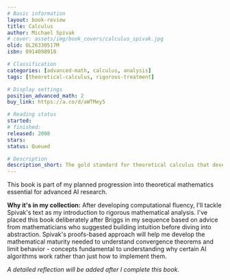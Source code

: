 ```yaml
---
# Basic information
layout: book-review
title: Calculus
author: Michael Spivak
# cover: assets/img/book_covers/calculus_spivak.jpg
olid: OL26330517M
isbn: 0914098918

# Classification
categories: [advanced-math, calculus, analysis]
tags: [theoretical-calculus, rigorous-treatment]

# Display settings
position_advanced_math: 2
buy_link: https://a.co/d/aWTMey5

# Reading status
started:
# finished:
released: 2008
stars:
status: Queued

# Description
description_short: The gold standard for theoretical calculus that develops the deep understanding necessary for advanced analysis.
---
```


This book is part of my planned progression into theoretical mathematics essential for advanced AI research.

**Why it's in my collection:** After developing computational fluency, I'll tackle Spivak's text as my introduction to rigorous mathematical analysis. I've placed this book deliberately after Briggs in my sequence based on advice from mathematicians who suggested building intuition before diving into abstraction. Spivak's proofs-based approach will help me develop the mathematical maturity needed to understand convergence theorems and limit behavior - concepts fundamental to understanding why certain AI algorithms work rather than just how to implement them.

_A detailed reflection will be added after I complete this book._
